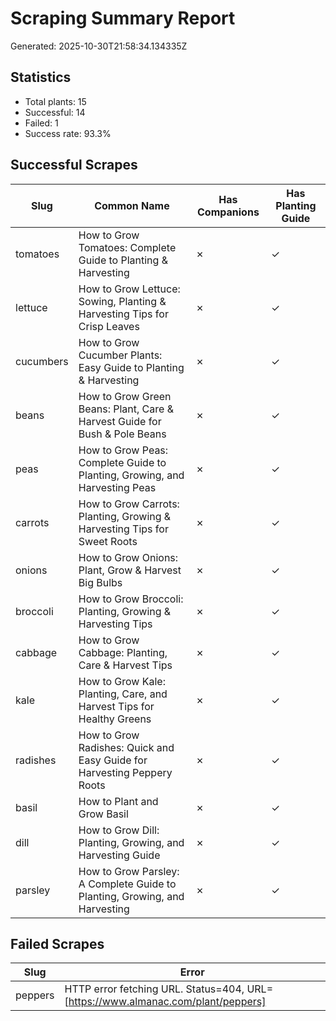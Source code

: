 # Scraping Summary Report

Generated: 2025-10-30T21:58:34.134335Z

## Statistics

- Total plants: 15
- Successful: 14
- Failed: 1
- Success rate: 93.3%

## Successful Scrapes

| Slug | Common Name | Has Companions | Has Planting Guide |
|------|-------------|----------------|-------------------|
| tomatoes | How to Grow Tomatoes: Complete Guide to Planting & Harvesting | ✗ | ✓ |
| lettuce | How to Grow Lettuce: Sowing, Planting & Harvesting Tips for Crisp Leaves | ✗ | ✓ |
| cucumbers | How to Grow Cucumber Plants: Easy Guide to Planting & Harvesting | ✗ | ✓ |
| beans | How to Grow Green Beans: Plant, Care & Harvest Guide for Bush & Pole Beans | ✗ | ✓ |
| peas | How to Grow Peas: Complete Guide to Planting, Growing, and Harvesting Peas | ✗ | ✓ |
| carrots | How to Grow Carrots: Planting, Growing & Harvesting Tips for Sweet Roots | ✗ | ✓ |
| onions | How to Grow Onions: Plant, Grow & Harvest Big Bulbs | ✗ | ✓ |
| broccoli | How to Grow Broccoli: Planting, Growing & Harvesting Tips | ✗ | ✓ |
| cabbage | How to Grow Cabbage: Planting, Care & Harvest Tips | ✗ | ✓ |
| kale | How to Grow Kale: Planting, Care, and Harvest Tips for Healthy Greens | ✗ | ✓ |
| radishes | How to Grow Radishes: Quick and Easy Guide for Harvesting Peppery Roots | ✗ | ✓ |
| basil | How to Plant and Grow Basil | ✗ | ✓ |
| dill | How to Grow Dill: Planting, Growing, and Harvesting Guide | ✗ | ✓ |
| parsley | How to Grow Parsley: A Complete Guide to Planting, Growing, and Harvesting | ✗ | ✓ |

## Failed Scrapes

| Slug | Error |
|------|-------|
| peppers | HTTP error fetching URL. Status=404, URL=[https://www.almanac.com/plant/peppers] |


